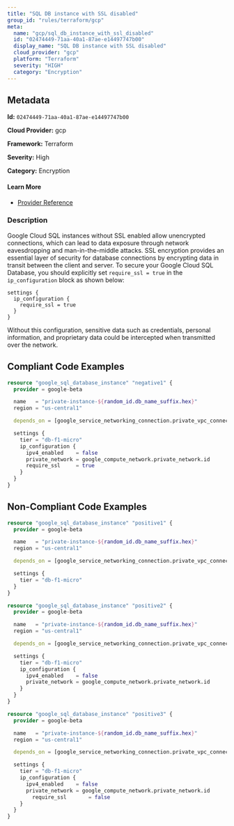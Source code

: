 ```yaml
---
title: "SQL DB instance with SSL disabled"
group_id: "rules/terraform/gcp"
meta:
  name: "gcp/sql_db_instance_with_ssl_disabled"
  id: "02474449-71aa-40a1-87ae-e14497747b00"
  display_name: "SQL DB instance with SSL disabled"
  cloud_provider: "gcp"
  platform: "Terraform"
  severity: "HIGH"
  category: "Encryption"
---
```

## Metadata

**Id:** `02474449-71aa-40a1-87ae-e14497747b00`

**Cloud Provider:** gcp

**Framework:** Terraform

**Severity:** High

**Category:** Encryption

#### Learn More

 - [Provider Reference](https://registry.terraform.io/providers/hashicorp/google/latest/docs/resources/sql_database_instance#require_ssl)

### Description

 Google Cloud SQL instances without SSL enabled allow unencrypted connections, which can lead to data exposure through network eavesdropping and man-in-the-middle attacks. SSL encryption provides an essential layer of security for database connections by encrypting data in transit between the client and server. To secure your Google Cloud SQL Database, you should explicitly set `require_ssl = true` in the `ip_configuration` block as shown below:

```
settings {
  ip_configuration {
    require_ssl = true
  }
}
```

Without this configuration, sensitive data such as credentials, personal information, and proprietary data could be intercepted when transmitted over the network.


## Compliant Code Examples
```terraform
resource "google_sql_database_instance" "negative1" {
  provider = google-beta

  name   = "private-instance-${random_id.db_name_suffix.hex}"
  region = "us-central1"

  depends_on = [google_service_networking_connection.private_vpc_connection]

  settings {
    tier = "db-f1-micro"
    ip_configuration {
      ipv4_enabled    = false
      private_network = google_compute_network.private_network.id
	  require_ssl 	  = true
    }
  }
}
```
## Non-Compliant Code Examples
```terraform
resource "google_sql_database_instance" "positive1" {
  provider = google-beta

  name   = "private-instance-${random_id.db_name_suffix.hex}"
  region = "us-central1"

  depends_on = [google_service_networking_connection.private_vpc_connection]

  settings {
    tier = "db-f1-micro"
  }
}

resource "google_sql_database_instance" "positive2" {
  provider = google-beta

  name   = "private-instance-${random_id.db_name_suffix.hex}"
  region = "us-central1"

  depends_on = [google_service_networking_connection.private_vpc_connection]

  settings {
    tier = "db-f1-micro"
    ip_configuration {
      ipv4_enabled    = false
      private_network = google_compute_network.private_network.id
    }
  }
}

resource "google_sql_database_instance" "positive3" {
  provider = google-beta

  name   = "private-instance-${random_id.db_name_suffix.hex}"
  region = "us-central1"

  depends_on = [google_service_networking_connection.private_vpc_connection]

  settings {
    tier = "db-f1-micro"
    ip_configuration {
      ipv4_enabled    = false
      private_network = google_compute_network.private_network.id
	    require_ssl 	  = false
    }
  }
}
```